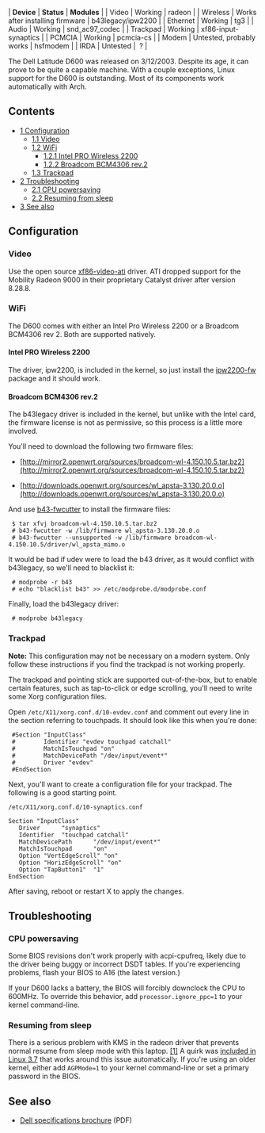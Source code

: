 | **Device** | **Status** | **Modules** |
| Video | Working | radeon |
| Wireless | Works after installing firmware | b43legacy/ipw2200 |
| Ethernet | Working | tg3 |
| Audio | Working | snd_ac97_codec |
| Trackpad | Working | xf86-input-synaptics |
| PCMCIA | Working | pcmcia-cs |
| Modem | Untested, probably works | hsfmodem |
| IRDA | Untested |  ? |

The Dell Latitude D600 was released on 3/12/2003\. Despite its age, it can prove to be quite a capable machine. With a couple exceptions, Linux support for the D600 is outstanding. Most of its components work automatically with Arch.

## Contents

*   [1 Configuration](#Configuration)
    *   [1.1 Video](#Video)
    *   [1.2 WiFi](#WiFi)
        *   [1.2.1 Intel PRO Wireless 2200](#Intel_PRO_Wireless_2200)
        *   [1.2.2 Broadcom BCM4306 rev.2](#Broadcom_BCM4306_rev.2)
    *   [1.3 Trackpad](#Trackpad)
*   [2 Troubleshooting](#Troubleshooting)
    *   [2.1 CPU powersaving](#CPU_powersaving)
    *   [2.2 Resuming from sleep](#Resuming_from_sleep)
*   [3 See also](#See_also)

## Configuration

### Video

Use the open source [xf86-video-ati](https://www.archlinux.org/packages/?name=xf86-video-ati) driver. ATI dropped support for the Mobility Radeon 9000 in their proprietary Catalyst driver after version 8.28.8.

### WiFi

The D600 comes with either an Intel Pro Wireless 2200 or a Broadcom BCM4306 rev 2\. Both are supported natively.

#### Intel PRO Wireless 2200

The driver, ipw2200, is included in the kernel, so just install the [ipw2200-fw](https://www.archlinux.org/packages/?name=ipw2200-fw) package and it should work.

#### Broadcom BCM4306 rev.2

The b43legacy driver is included in the kernel, but unlike with the Intel card, the firmware license is not as permissive, so this process is a little more involved.

You'll need to download the following two firmware files:

*   [http://mirror2.openwrt.org/sources/broadcom-wl-4.150.10.5.tar.bz2](http://mirror2.openwrt.org/sources/broadcom-wl-4.150.10.5.tar.bz2)

*   [http://downloads.openwrt.org/sources/wl_apsta-3.130.20.0.o](http://downloads.openwrt.org/sources/wl_apsta-3.130.20.0.o)

And use [b43-fwcutter](https://www.archlinux.org/packages/?name=b43-fwcutter) to install the firmware files:

```
 $ tar xfvj broadcom-wl-4.150.10.5.tar.bz2
 # b43-fwcutter -w /lib/firmware wl_apsta-3.130.20.0.o
 # b43-fwcutter --unsupported -w /lib/firmware broadcom-wl-4.150.10.5/driver/wl_apsta_mimo.o

```

It would be bad if udev were to load the b43 driver, as it would conflict with b43legacy, so we'll need to blacklist it:

```
 # modprobe -r b43
 # echo "blacklist b43" >> /etc/modprobe.d/modprobe.conf

```

Finally, load the b43legacy driver:

```
 # modprobe b43legacy

```

### Trackpad

**Note:** This configuration may not be necessary on a modern system. Only follow these instructions if you find the trackpad is not working properly.

The trackpad and pointing stick are supported out-of-the-box, but to enable certain features, such as tap-to-click or edge scrolling, you'll need to write some Xorg configuration files.

Open `/etc/X11/xorg.conf.d/10-evdev.conf` and comment out every line in the section referring to touchpads. It should look like this when you're done:

```
 #Section "InputClass"
 #        Identifier "evdev touchpad catchall"
 #        MatchIsTouchpad "on"
 #        MatchDevicePath "/dev/input/event*"
 #        Driver "evdev"
 #EndSection

```

Next, you'll want to create a configuration file for your trackpad. The following is a good starting point.

 `/etc/X11/xorg.conf.d/10-synaptics.conf` 
```
Section "InputClass"
   Driver      "synaptics"
   Identifier  "touchpad catchall"
   MatchDevicePath      "/dev/input/event*"
   MatchIsTouchpad      "on"
   Option "VertEdgeScroll" "on"
   Option "HorizEdgeScroll" "on"
   Option "TapButton1"  "1"
EndSection
```

After saving, reboot or restart X to apply the changes.

## Troubleshooting

### CPU powersaving

Some BIOS revisions don't work properly with acpi-cpufreq, likely due to the driver being buggy or incorrect DSDT tables. If you're experiencing problems, flash your BIOS to A16 (the latest version.)

If your D600 lacks a battery, the BIOS will forcibly downclock the CPU to 600MHz. To override this behavior, add `processor.ignore_ppc=1` to your kernel command-line.

### Resuming from sleep

There is a serious problem with KMS in the radeon driver that prevents normal resume from sleep mode with this laptop. [[1]](https://bugzilla.redhat.com/show_bug.cgi?id=531825) A quirk was [included in Linux 3.7](https://github.com/torvalds/linux/commit/45171002b01b2e2ec4f991eca81ffd8430fd0aec) that works around this issue automatically. If you're using an older kernel, either add `AGPMode=1` to your kernel command-line or set a primary password in the BIOS.

## See also

*   [Dell specifications brochure](http://www.dell.com/downloads/us/products/latit/d600_spec.pdf) (PDF)